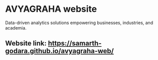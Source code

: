 # AVYAGRAHA website

Data-driven analytics solutions empowering businesses, industries, and academia.

## Website link: https://samarth-godara.github.io/avyagraha-web/
